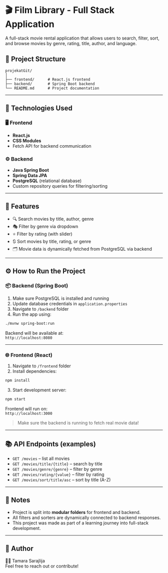 # 🎬 Film Library - Full Stack Application

A full-stack movie rental application that allows users to search, filter, sort, and browse movies by genre, rating, title, author, and language.

## 📁 Project Structure

```
projekatGit/
│
├── frontend/      # React.js frontend
├── backend/       # Spring Boot backend
└── README.md      # Project documentation
```

---

## 🚀 Technologies Used

### 🖥️ Frontend
- **React.js**
- **CSS Modules**
- Fetch API for backend communication

### ⚙️ Backend
- **Java Spring Boot**
- **Spring Data JPA**
- **PostgreSQL** (relational database)
- Custom repository queries for filtering/sorting

---

## 🧪 Features

- 🔍 Search movies by title, author, genre
- 🎭 Filter by genre via dropdown
- ⭐ Filter by rating (with slider)
- 🔃 Sort movies by title, rating, or genre
- 🗂️ Movie data is dynamically fetched from PostgreSQL via backend

---

## ⚙️ How to Run the Project

### 📦 Backend (Spring Boot)

1. Make sure PostgreSQL is installed and running
2. Update database credentials in `application.properties`
3. Navigate to `/backend` folder
4. Run the app using:

```bash
./mvnw spring-boot:run
```

Backend will be available at:  
`http://localhost:8080`

---

### 🌐 Frontend (React)

1. Navigate to `/frontend` folder
2. Install dependencies:

```bash
npm install
```

3. Start development server:

```bash
npm start
```

Frontend will run on:  
`http://localhost:3000`

> Make sure the backend is running to fetch real movie data!

---

## 📚 API Endpoints (examples)

- `GET /movies` – list all movies  
- `GET /movies/title/{title}` – search by title  
- `GET /movies/genre/{genre}` – filter by genre  
- `GET /movies/rating/{value}` – filter by rating  
- `GET /movies/sort/title/asc` – sort by title (A-Z)

---

## 📌 Notes

- Project is split into **modular folders** for frontend and backend.
- All filters and sorters are dynamically connected to backend responses.
- This project was made as part of a learning journey into full-stack development.


---

## 🤝 Author

👩‍💻 Tamara Sarajlija  
Feel free to reach out or contribute!
